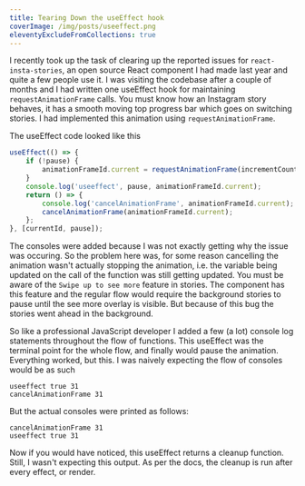 ```yaml
---
title: Tearing Down the useEffect hook
coverImage: /img/posts/useeffect.png
eleventyExcludeFromCollections: true
---
```


I recently took up the task of clearing up the reported issues for `react-insta-stories`, an open source React component I had made last year and quite a few people use it. I was visiting the codebase after a couple of months<!-- excerpt --> and I had written one useEffect hook for maintaining `requestAnimationFrame` calls. You must know how an Instagram story behaves, it has a smooth moving top progress bar which goes on switching stories. I had implemented this animation using `requestAnimationFrame`.

The useEffect code looked like this

```js
useEffect(() => {
	if (!pause) {
		animationFrameId.current = requestAnimationFrame(incrementCount);
	}
	console.log('useeffect', pause, animationFrameId.current);
	return () => {
		console.log('cancelAnimationFrame', animationFrameId.current);
		cancelAnimationFrame(animationFrameId.current);
	};
}, [currentId, pause]);
```

The consoles were added because I was not exactly getting why the issue was occuring. So the problem here was, for some reason cancelling the animation wasn't actually stopping the animation, i.e. the variable being updated on the call of the function was still getting updated. You must be aware of the `Swipe up to see more` feature in stories. The component has this feature and the regular flow would require the background stories to pause until the see more overlay is visible. But because of this bug the stories went ahead in the background.

So like a professional JavaScript developer I added a few (a lot) console log statements throughout the flow of functions. This useEffect was the terminal point for the whole flow, and finally would pause the animation. Everything worked, but this. I was naively expecting the flow of consoles would be as such

```
useeffect true 31
cancelAnimationFrame 31
```

But the actual consoles were printed as follows:

```
cancelAnimationFrame 31
useeffect true 31
```

Now if you would have noticed, this useEffect returns a cleanup function. Still, I wasn't expecting this output. As per the docs, the cleanup is run after every effect, or render.
